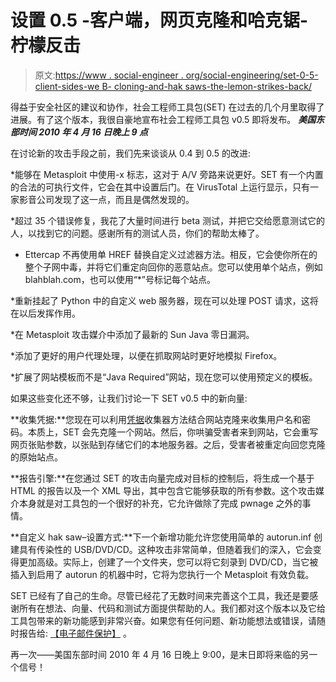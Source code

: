 # 设置 0.5 -客户端，网页克隆和哈克锯-柠檬反击

> 原文:[https://www . social-engineer . org/social-engineering/set-0-5-client-sides-we B- cloning-and-hak saws-the-lemon-strikes-back/](https://www.social-engineer.org/social-engineering/set-0-5-client-sides-web-cloning-and-haksaws-the-lemon-strikes-back/)

得益于安全社区的建议和协作，社会工程师工具包(SET) 在过去的几个月里取得了进展。有了这个版本，我很自豪地宣布社会工程师工具包 v0.5 即将发布。 ***美国东部时间 2010 年 4 月 16 日晚上 9 点***

在讨论新的攻击手段之前，我们先来谈谈从 0.4 到 0.5 的改进:

*能够在 Metasploit 中使用-x 标志，这对于 A/V 旁路来说更好。SET 有一个内置的合法的可执行文件，它会在其中设置后门。在 VirusTotal 上运行显示，只有一家影音公司发现了这一点，而且是偶然发现的。

*超过 35 个错误修复，我花了大量时间进行 beta 测试，并把它交给愿意测试它的人，以找到它的问题。感谢所有的测试人员，你们的帮助太棒了。

* Ettercap 不再使用单 HREF 替换自定义过滤器方法。相反，它会使你所在的整个子网中毒，并将它们重定向回你的恶意站点。您可以使用单个站点，例如 blahblah.com，也可以使用“*”号标记每个站点。

*重新挂起了 Python 中的自定义 web 服务器，现在可以处理 POST 请求，这将在以后发挥作用。

*在 Metasploit 攻击媒介中添加了最新的 Sun Java 零日漏洞。

*添加了更好的用户代理处理，以便在抓取网站时更好地模拟 Firefox。

*扩展了网站模板而不是“Java Required”网站，现在您可以使用预定义的模板。

如果这些变化还不够，让我们讨论一下 SET v0.5 中的新向量:

**收集凭据:**您现在可以利用[凭据](https://www.social-engineer.org/social-engineering/stealing-credentials-via-social-engineering/)收集器方法结合网站克隆来收集用户名和密码。本质上，SET 会先克隆一个网站。然后，你哄骗受害者来到网站，它会重写网页张贴参数，以张贴到存储它们的本地服务器。之后，受害者被重定向回您克隆的原始站点。

**报告引擎:**在您通过 SET 的攻击向量完成对目标的控制后，将生成一个基于 HTML 的报告以及一个 XML 导出，其中包含它能够获取的所有参数。这个攻击媒介本身就是对工具包的一个很好的补充，它允许做除了完成 pwnage 之外的事情。

**自定义 hak saw–设置方式:**下一个新增功能允许您使用简单的 autorun.inf 创建具有传染性的 USB/DVD/CD。这种攻击非常简单，但随着我们的深入，它会变得更加高级。实际上，创建了一个文件夹，您可以将它刻录到 DVD/CD，当它被插入到启用了 autorun 的机器中时，它将为您执行一个 Metasploit 有效负载。

SET 已经有了自己的生命。尽管已经花了无数时间来完善这个工具，我还是要感谢所有在想法、向量、代码和测试方面提供帮助的人。我们都对这个版本以及它给工具包带来的新功能感到非常兴奋。如果您有任何问题、新功能想法或错误，请随时报告给: [【电子邮件保护】](/cdn-cgi/l/email-protection#42262334272902312d212b232e6f272c252b2c2727306c2d3025) 。

再一次——美国东部时间 2010 年 4 月 16 日晚上 9:00，是末日即将来临的另一个信号！